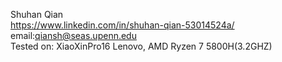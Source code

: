 
Shuhan Qian    
   https://www.linkedin.com/in/shuhan-qian-53014524a/    
   email:qiansh@seas.upenn.edu    
Tested on: XiaoXinPro16 Lenovo, AMD Ryzen 7 5800H(3.2GHZ)     
